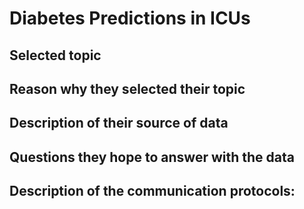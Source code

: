 # Diabetes Predictions in ICUs

## Selected topic
## Reason why they selected their topic
## Description of their source of data 
## Questions they hope to answer with the data

## Description of the communication protocols: